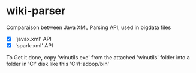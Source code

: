 # wiki-parser

Comparaison between Java XML Parsing API, used in bigdata files

- [x] 'javax.xml' API
- [x] 'spark-xml' API

To Get it done, copy 'winutils.exe' from the attached 'winutils' folder into a folder in 'C:' disk like this 'C:/Hadoop/bin'
